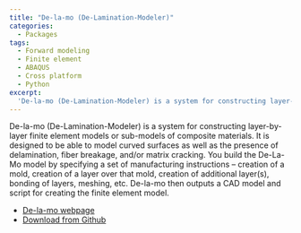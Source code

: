 ```yaml
---
title: "De-la-mo (De-Lamination-Modeler)"
categories:
  - Packages
tags:
  - Forward modeling
  - Finite element
  - ABAQUS
  - Cross platform
  - Python
excerpt:
  'De-la-mo (De-Lamination-Modeler) is a system for constructing layer-by-layer finite element models or sub-models of composite materials.'
---
```

De-la-mo (De-Lamination-Modeler) is a system for constructing layer-by-layer finite element models or sub-models of composite materials. It is designed to be able to model curved surfaces as well as the presence of delamination, fiber breakage, and/or matrix cracking. You build the De-La-Mo model by specifying a set of manufacturing instructions – creation of a mold, creation of a layer over that mold, creation of additional layer(s), bonding of layers, meshing, etc. De-la-mo then outputs a CAD model and script for creating the finite element model.

  * [De-la-mo webpage](https://thermal.cnde.iastate.edu/de-la-mo.xhtml)
  * [Download from Github](https://github.com/idealab-isu/de-la-mo/)

